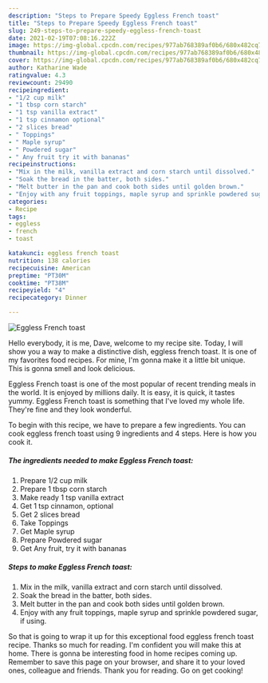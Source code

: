 ```yaml
---
description: "Steps to Prepare Speedy Eggless French toast"
title: "Steps to Prepare Speedy Eggless French toast"
slug: 249-steps-to-prepare-speedy-eggless-french-toast
date: 2021-02-19T07:08:16.222Z
image: https://img-global.cpcdn.com/recipes/977ab768389af0b6/680x482cq70/eggless-french-toast-recipe-main-photo.jpg
thumbnail: https://img-global.cpcdn.com/recipes/977ab768389af0b6/680x482cq70/eggless-french-toast-recipe-main-photo.jpg
cover: https://img-global.cpcdn.com/recipes/977ab768389af0b6/680x482cq70/eggless-french-toast-recipe-main-photo.jpg
author: Katharine Wade
ratingvalue: 4.3
reviewcount: 29490
recipeingredient:
- "1/2 cup milk"
- "1 tbsp corn starch"
- "1 tsp vanilla extract"
- "1 tsp cinnamon optional"
- "2 slices bread"
- " Toppings"
- " Maple syrup"
- " Powdered sugar"
- " Any fruit try it with bananas"
recipeinstructions:
- "Mix in the milk, vanilla extract and corn starch until dissolved."
- "Soak the bread in the batter, both sides."
- "Melt butter in the pan and cook both sides until golden brown."
- "Enjoy with any fruit toppings, maple syrup and sprinkle powdered sugar, if using."
categories:
- Recipe
tags:
- eggless
- french
- toast

katakunci: eggless french toast 
nutrition: 138 calories
recipecuisine: American
preptime: "PT30M"
cooktime: "PT38M"
recipeyield: "4"
recipecategory: Dinner

---
```



![Eggless French toast](https://img-global.cpcdn.com/recipes/977ab768389af0b6/680x482cq70/eggless-french-toast-recipe-main-photo.jpg)

Hello everybody, it is me, Dave, welcome to my recipe site. Today, I will show you a way to make a distinctive dish, eggless french toast. It is one of my favorites food recipes. For mine, I'm gonna make it a little bit unique. This is gonna smell and look delicious.



Eggless French toast is one of the most popular of recent trending meals in the world. It is enjoyed by millions daily. It is easy, it is quick, it tastes yummy. Eggless French toast is something that I've loved my whole life. They're fine and they look wonderful.


To begin with this recipe, we have to prepare a few ingredients. You can cook eggless french toast using 9 ingredients and 4 steps. Here is how you cook it.

<!--inarticleads1-->

##### The ingredients needed to make Eggless French toast:

1. Prepare 1/2 cup milk
1. Prepare 1 tbsp corn starch
1. Make ready 1 tsp vanilla extract
1. Get 1 tsp cinnamon, optional
1. Get 2 slices bread
1. Take  Toppings
1. Get  Maple syrup
1. Prepare  Powdered sugar
1. Get  Any fruit, try it with bananas




<!--inarticleads2-->

##### Steps to make Eggless French toast:

1. Mix in the milk, vanilla extract and corn starch until dissolved.
1. Soak the bread in the batter, both sides.
1. Melt butter in the pan and cook both sides until golden brown.
1. Enjoy with any fruit toppings, maple syrup and sprinkle powdered sugar, if using.




So that is going to wrap it up for this exceptional food eggless french toast recipe. Thanks so much for reading. I'm confident you will make this at home. There is gonna be interesting food in home recipes coming up. Remember to save this page on your browser, and share it to your loved ones, colleague and friends. Thank you for reading. Go on get cooking!
